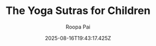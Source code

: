 ---
title: "The Yoga Sutras for Children"
date: "2025-08-16T19:43:17.425Z"
author: "Roopa Pai"
read_year: "NO"
recommendation: '3'
url: /bookshelf/the-yoga-sutras-for-children
---